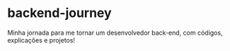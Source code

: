 # backend-journey
Minha jornada para me tornar um desenvolvedor back-end, com códigos, explicações e projetos!
